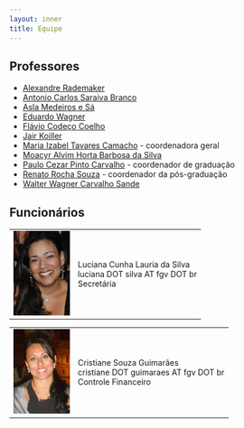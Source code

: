 ```yaml
---
layout: inner
title: Equipe
---
```


## Professores

- [Alexandre Rademaker](/people/alexandre.rademaker.html)
- [Antonio Carlos Saraiva Branco](/people/antonio.branco.html)
- [Asla Medeiros e Sá](/people/asla.sa.html)
- [Eduardo Wagner](/people/eduardo.wagner.html)
- [Flávio Codeço Coelho](/people/flavio.coelho.html)
- [Jair Koiller](/people/jair.koiller.html)
- [Maria Izabel Tavares Camacho](/people/maria.camacho.html) - coordenadora geral
- [Moacyr Alvim Horta Barbosa da Silva](/people/moacyr.silva.html)
- [Paulo Cezar Pinto Carvalho](/people/paulo.carvalho.html) - coordenador de graduação
- [Renato Rocha Souza](/people/renato.souza.html) - coordenador da pós-graduação
- [Walter Wagner Carvalho Sande](/people/walter.sande.html)

## Funcionários

<table>
<tr>
<td><img src="/images/luciana.silva.jpg" /></td>
<td>Luciana Cunha Lauria da Silva<br/>
    luciana DOT silva AT fgv DOT br<br/>Secretária</td>
</tr>
</table>

<table>
<tr>
<td><img src="/images/cristiane.guimaraes.jpg" /></td>
<td>Cristiane Souza Guimarães<br/>
    cristiane DOT guimaraes AT fgv DOT br<br/>Controle Financeiro</td>
</tr>
</table>
